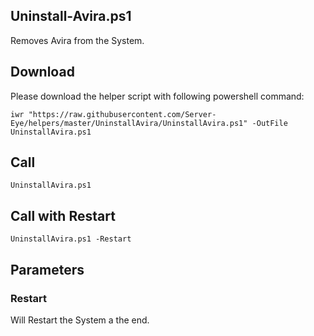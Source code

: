 ## Uninstall-Avira.ps1

Removes Avira from the System.

## Download

Please download the helper script with following powershell command:
```
iwr "https://raw.githubusercontent.com/Server-Eye/helpers/master/UninstallAvira/UninstallAvira.ps1" -OutFile UninstallAvira.ps1
```

## Call
``` 
UninstallAvira.ps1
```

## Call with Restart
```
UninstallAvira.ps1 -Restart
```

## Parameters

### Restart
Will Restart the System a the end.
